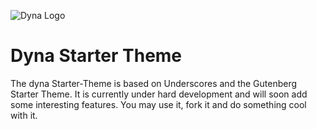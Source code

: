![Dyna Logo](https://github.com/dyna-press/dyna-starter-theme/raw/master/assets/dyna-logo-250.png "Dyna Logo")

# Dyna Starter Theme

The dyna Starter-Theme is based on Underscores and the Gutenberg Starter Theme. It is currently under hard development and will soon add some interesting features. You may use it, fork it and do something cool with it.
